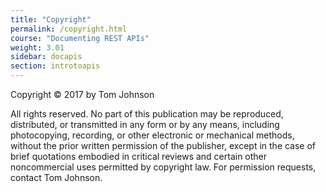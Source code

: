 ```yaml
---
title: "Copyright"
permalink: /copyright.html
course: "Documenting REST APIs"
weight: 3.01
sidebar: docapis
section: introtoapis
---
```


Copyright © 2017 by Tom Johnson

All rights reserved. No part of this publication may be reproduced, distributed, or transmitted in any form or by any means, including photocopying, recording, or other electronic or mechanical methods, without the prior written permission of the publisher, except in the case of brief quotations embodied in critical reviews and certain other noncommercial uses permitted by copyright law. For permission requests, contact Tom Johnson.
